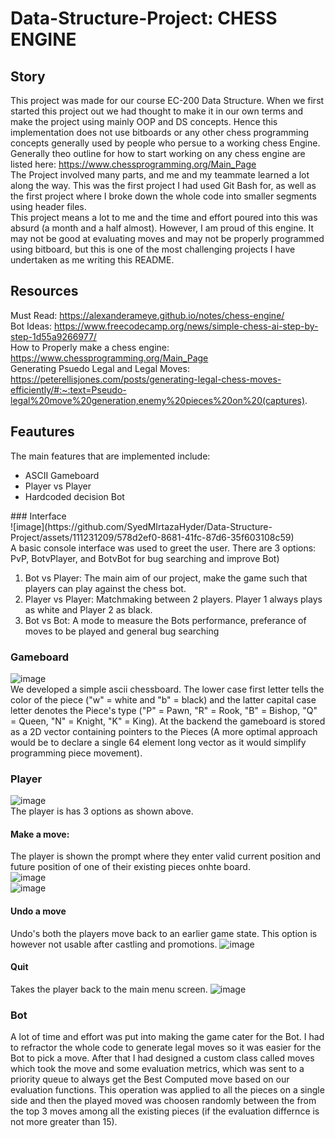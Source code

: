 # Data-Structure-Project: CHESS ENGINE
## Story</br>
This project was made for our course EC-200 Data Structure. When we first started this project out we had thought to make it in our own terms and make the project using mainly OOP and DS concepts. Hence this implementation does not use bitboards or any other chess programming concepts generally used by people who persue to a working chess Engine. Generally theo outline for how to start working on any chess engine are listed here: https://www.chessprogramming.org/Main_Page </br>
The Project involved many parts, and me and my teammate learned a lot along the way. This was the first project I had used Git Bash for, as well as the first project where I broke down the whole code into smaller segments using header files.</br>
This project means a lot to me and the time and effort poured into this was absurd (a month and a half almost). However, I am proud of this engine. It may not be good at evaluating moves and may not be properly programmed using bitboard, but this is one of the most challenging projects I have undertaken as me writing this README.</br>

## Resources</br>
Must Read: https://alexanderameye.github.io/notes/chess-engine/</br>
Bot Ideas: https://www.freecodecamp.org/news/simple-chess-ai-step-by-step-1d55a9266977/</br>
How to Properly make a chess engine: https://www.chessprogramming.org/Main_Page</br>
Generating Psuedo Legal and Legal Moves: https://peterellisjones.com/posts/generating-legal-chess-moves-efficiently/#:~:text=Pseudo-legal%20move%20generation,enemy%20pieces%20on%20(captures). </br>

## Feautures</br>
The main features that are implemented include:</br>
<ul>
  <li>ASCII Gameboard</li>
  <li>Player vs Player</li>
  <li>Hardcoded decision Bot</li>
</ul>
### Interface </br>
![image](https://github.com/SyedMIrtazaHyder/Data-Structure-Project/assets/111231209/578d2ef0-8681-41fc-87d6-35f603108c59)</br>
A basic console interface was used to greet the user. There are 3 options: PvP, BotvPlayer, and BotvBot for bug searching and improve Bot)
<ol>
  <li>Bot vs Player: The main aim of our project, make the game such that players can play against the chess bot.</li>
  <li>Player vs Player: Matchmaking between 2 players. Player 1 always plays as white and Player 2 as black.</li>
  <li>Bot vs Bot: A mode to measure the Bots performance, preferance of moves to be played and general bug searching</li>
</ol>

### Gameboard</br>
![image](https://github.com/SyedMIrtazaHyder/Data-Structure-Project/assets/111231209/eff8badb-1471-4e6b-aa82-c1955a2f71ba)</br>
We developed a simple ascii chessboard. The lower case first letter tells the color of the piece ("w" = white and "b" = black) and the latter capital case letter denotes the Piece's type ("P" = Pawn, "R" = Rook, "B" = Bishop, "Q" = Queen, "N" = Knight, "K" = King). At the backend the gameboard is stored as a 2D vector containing pointers to the Pieces (A more optimal approach would be to declare a single 64 element long vector as it would simplify programming piece movement).
### Player</br>
![image](https://github.com/SyedMIrtazaHyder/Data-Structure-Project/assets/111231209/ebb93289-c5ab-439f-9d82-f29a944c7d91)</br>
The player is has 3 options as shown above.</br>
#### Make a move:
The player is shown the prompt where they enter valid current position and future position of one of their existing pieces onhte board.</br>
![image](https://github.com/SyedMIrtazaHyder/Data-Structure-Project/assets/111231209/d70ae5d9-e5e3-47a3-98dd-69d24169b03c)</br>
![image](https://github.com/SyedMIrtazaHyder/Data-Structure-Project/assets/111231209/b0ea33e0-bb92-46c9-a671-8c594479943c)</br>
#### Undo a move
Undo's both the players move back to an earlier game state. This option is however not usable after castling and promotions.
![image](https://github.com/SyedMIrtazaHyder/Data-Structure-Project/assets/111231209/9458b097-7416-40b2-b12e-bc4fc9ffe066)</br>
#### Quit
Takes the player back to the main menu screen.
![image](https://github.com/SyedMIrtazaHyder/Data-Structure-Project/assets/111231209/29cdd0ac-ced3-4aef-bca1-c3d4e369cdb0)

### Bot</br>
A lot of time and effort was put into making the game cater for the Bot. I had to refractor the whole code to generate legal moves so it was easier for the Bot to pick a move. After that I had designed a custom class called moves which took the move and some evaluation metrics, which was sent to a priority queue to always get the Best Computed move based on our evaluation functions. This operation was applied to all the pieces on a single side and then the played moved was choosen randomly between the from the top 3 moves among all the existing pieces (if the evaluation differnce is not more greater than 15).


